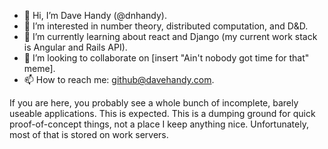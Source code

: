 - 👋 Hi, I’m Dave Handy (@dnhandy).
- 👀 I’m interested in number theory, distributed computation, and D&D.
- 🌱 I’m currently learning about react and Django (my current work stack is Angular and Rails API).
- 💞️ I’m looking to collaborate on [insert "Ain't nobody got time for that" meme].
- 📫 How to reach me: github@davehandy.com.

If you are here, you probably see a whole bunch of incomplete, barely useable applications. This is expected. This is a dumping ground for quick proof-of-concept things, not a place I keep anything nice. Unfortunately, most of that is stored on work servers.

<!---
dnhandy/dnhandy is a ✨ special ✨ repository because its `README.md` (this file) appears on your GitHub profile.
You can click the Preview link to take a look at your changes.
--->
